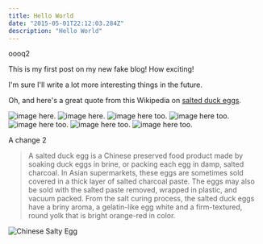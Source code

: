 ```yaml
---
title: Hello World
date: "2015-05-01T22:12:03.284Z"
description: "Hello World"
---
```


oooq2

This is my first post on my new fake blog! How exciting!

I'm sure I'll write a lot more interesting things in the future.

Oh, and here's a great quote from this Wikipedia on
[salted duck eggs](https://en.wikipedia.org/wiki/Salted_duck_egg).

![image here](./iu.jpeg).
![image here](./iu1.jpeg).
![image here too](./wine.jpeg).
![image here too](./puppy0.jpeg).
![image here too](./puppy1.jpeg).
![image here too](./puppy2.jpeg).
![image here too](./puppy3.jpeg).

A change 2

> A salted duck egg is a Chinese preserved food product made by soaking duck
> eggs in brine, or packing each egg in damp, salted charcoal. In Asian
> supermarkets, these eggs are sometimes sold covered in a thick layer of salted
> charcoal paste. The eggs may also be sold with the salted paste removed,
> wrapped in plastic, and vacuum packed. From the salt curing process, the
> salted duck eggs have a briny aroma, a gelatin-like egg white and a
> firm-textured, round yolk that is bright orange-red in color.

![Chinese Salty Egg](./salty_egg.jpg)
